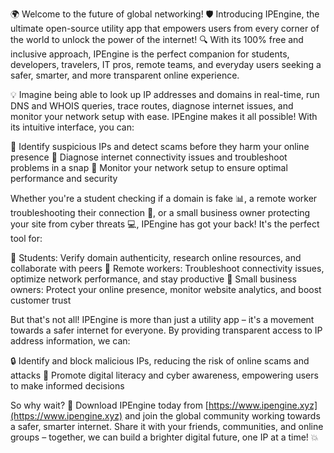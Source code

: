 🌍 Welcome to the future of global networking! 🛡️ Introducing IPEngine, the ultimate open-source utility app that empowers users from every corner of the world to unlock the power of the internet! 🔍 With its 100% free and inclusive approach, IPEngine is the perfect companion for students, developers, travelers, IT pros, remote teams, and everyday users seeking a safer, smarter, and more transparent online experience.

💡 Imagine being able to look up IP addresses and domains in real-time, run DNS and WHOIS queries, trace routes, diagnose internet issues, and monitor your network setup with ease. IPEngine makes it all possible! With its intuitive interface, you can:

🔹 Identify suspicious IPs and detect scams before they harm your online presence
🔹 Diagnose internet connectivity issues and troubleshoot problems in a snap
🔹 Monitor your network setup to ensure optimal performance and security

Whether you're a student checking if a domain is fake 📊, a remote worker troubleshooting their connection 🔧, or a small business owner protecting your site from cyber threats 💻, IPEngine has got your back! It's the perfect tool for:

🏫 Students: Verify domain authenticity, research online resources, and collaborate with peers
💼 Remote workers: Troubleshoot connectivity issues, optimize network performance, and stay productive
🏢 Small business owners: Protect your online presence, monitor website analytics, and boost customer trust

But that's not all! IPEngine is more than just a utility app – it's a movement towards a safer internet for everyone. By providing transparent access to IP address information, we can:

🔒 Identify and block malicious IPs, reducing the risk of online scams and attacks
🌟 Promote digital literacy and cyber awareness, empowering users to make informed decisions

So why wait? 🚀 Download IPEngine today from [https://www.ipengine.xyz](https://www.ipengine.xyz) and join the global community working towards a safer, smarter internet. Share it with your friends, communities, and online groups – together, we can build a brighter digital future, one IP at a time! 💥